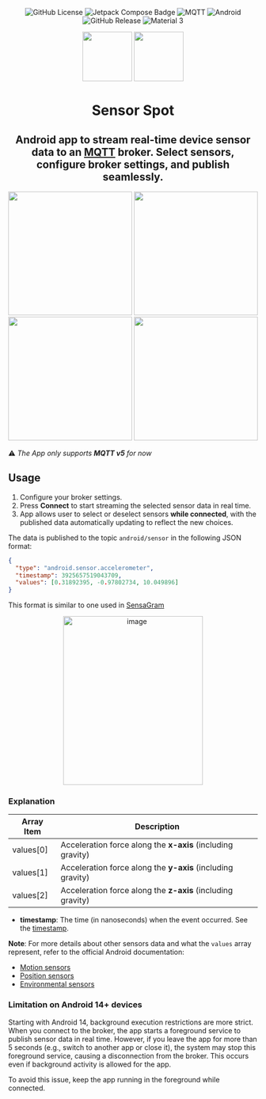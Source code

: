 <div align="center">

![GitHub License](https://img.shields.io/github/license/UmerCodez/SensorSpot?style=for-the-badge)
   ![Jetpack Compose Badge](https://img.shields.io/badge/Jetpack%20Compose-4285F4?logo=jetpackcompose&logoColor=fff&style=for-the-badge) ![MQTT](https://img.shields.io/badge/protocol-mqtt_v5-green?style=for-the-badge) ![Android](https://img.shields.io/badge/Android%205.0+-3DDC84?style=for-the-badge&logo=android&logoColor=white) ![GitHub Release](https://img.shields.io/github/v/release/UmerCodez/SensorSpot?include_prereleases&style=for-the-badge) ![Material 3](https://img.shields.io/badge/Material%203-ebe89d?style=for-the-badge&logo=materialdesign&logoColor=white)

[<img src="https://github.com/user-attachments/assets/0f628053-199f-4587-a5b2-034cf027fb99" height="100">](https://github.com/UmerCodez/SensorSpot/releases) [<img src="https://github.com/user-attachments/assets/f311c689-cfd1-4326-8e7d-323e2e117006" height="100">](https://apt.izzysoft.de/fdroid/index/apk/com.github.umercodez.sensorspot)  


# Sensor Spot
## Android app to stream real-time device sensor data to an [MQTT](https://mqtt.org/) broker. Select sensors, configure broker settings, and publish seamlessly.


<img src="https://github.com/UmerCodez/SensorSpot/blob/main/fastlane/metadata/android/en-US/images/phoneScreenshots/1.jpg" width="250" heigth="250"> <img src="https://github.com/UmerCodez/SensorSpot/blob/main/fastlane/metadata/android/en-US/images/phoneScreenshots/3.jpg" width="250" heigth="250"> <img src="https://github.com/UmerCodez/SensorSpot/blob/main/fastlane/metadata/android/en-US/images/phoneScreenshots/2.jpg" width="250" heigth="250"> <img src="https://github.com/UmerCodez/SensorSpot/blob/main/fastlane/metadata/android/en-US/images/phoneScreenshots/4.jpg" width="250" heigth="250">


</div>

⚠️ _The App only supports **MQTT v5** for now_

## Usage

1. Configure your broker settings.
2. Press **Connect** to start streaming the selected sensor data in real time.
3. App allows user to select or deselect sensors **while connected**, with the published data automatically updating to reflect the new choices.


The data is published to the topic `android/sensor` in the following JSON format:

```json
{
  "type": "android.sensor.accelerometer",
  "timestamp": 3925657519043709,
  "values": [0.31892395, -0.97802734, 10.049896]
}
```
This format is similar to one used in [SensaGram](https://github.com/UmerCodez/SensaGram)
<div align="center">
   
<img width="282" height="341" alt="image" src="https://github.com/user-attachments/assets/4742b447-3713-417a-b3aa-d06903f30a7a" />

</div>

### Explanation

| Array Item | Description                                                 |
| ---------- | ----------------------------------------------------------- |
| values\[0] | Acceleration force along the **x-axis** (including gravity) |
| values\[1] | Acceleration force along the **y-axis** (including gravity) |
| values\[2] | Acceleration force along the **z-axis** (including gravity) |

* **timestamp**: The time (in nanoseconds) when the event occurred. See the [timestamp](https://developer.android.com/reference/android/hardware/SensorEvent#timestamp).

**Note**: For more details about other sensors data and what the `values` array represent, refer to the official Android documentation:

* [Motion sensors](https://developer.android.com/guide/topics/sensors/sensors_motion)
* [Position sensors](https://developer.android.com/guide/topics/sensors/sensors_position)
* [Environmental sensors](https://developer.android.com/guide/topics/sensors/sensors_environment)

### Limitation on Android 14+ devices
Starting with Android 14, background execution restrictions are more strict. When you connect to the broker, the app starts a foreground service to publish sensor data in real time. However, if you leave the app for more than 5 seconds (e.g., switch to another app or close it), the system may stop this foreground service, causing a disconnection from the broker. This occurs even if background activity is allowed for the app.

To avoid this issue, keep the app running in the foreground while connected. 




